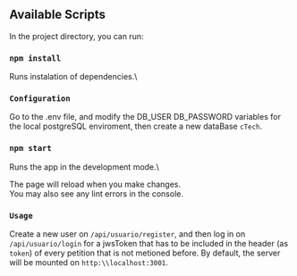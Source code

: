 ## Available Scripts

In the project directory, you can run:

### `npm install`

Runs instalation of dependencies.\


### `Configuration`
 
Go to the .env file, and modify the DB_USER DB_PASSWORD variables for the local postgreSQL enviroment, then create a new dataBase `cTech`.


### `npm start`

Runs the app in the development mode.\

The page will reload when you make changes.\
You may also see any lint errors in the console.


### `Usage`

Create a new user on `/api/usuario/register`, and then log in on `/api/usuario/login` for a jwsToken that has to be included in the header (as `token`) of every petition that is not metioned before. By default, the server will be mounted on `http:\\localhost:3001`.
